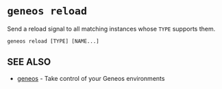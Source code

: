 # `geneos reload`

Send a reload signal to all matching instances whose `TYPE` supports them.

```text
geneos reload [TYPE] [NAME...]
```

## SEE ALSO

* [geneos](geneos.md)	 - Take control of your Geneos environments
